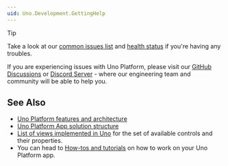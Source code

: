 ```yaml
---
uid: Uno.Development.GettingHelp
---
```


> [!TIP]
> Take a look at our [common issues list](xref:Uno.UI.CommonIssues) and [health status](https://aka.platform.uno/health-status) if you're having any troubles.
>
> If you are experiencing issues with Uno Platform, please visit our [GitHub Discussions](https://github.com/unoplatform/uno/discussions) or [Discord Server](https://www.platform.uno/discord) - where our engineering team and community will be able to help you.
>

## See Also

- [Uno Platform features and architecture](xref:Uno.GetStarted.Explore)
- [Uno Platform App solution structure](xref:Uno.Development.AppStructure)
- [List of views implemented in Uno](../implemented-views.md) for the set of available controls and their properties.
- You can head to [How-tos and tutorials](xref:Uno.Tutorials.Intro) on how to work on your Uno Platform app.
